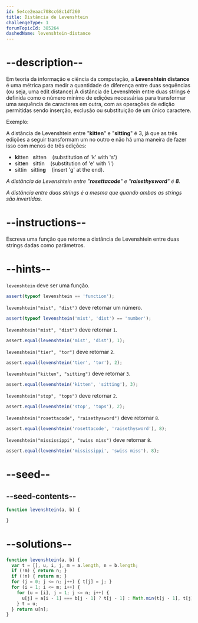 ```yaml
---
id: 5e4ce2eaac708cc68c1df260
title: Distância de Levenshtein
challengeType: 1
forumTopicId: 385264
dashedName: levenshtein-distance
---
```


# --description--

Em teoria da informação e ciência da computação, a **Levenshtein distance** é uma métrica para medir a quantidade de diferença entre duas sequências (ou seja, uma edit distance).A distância de Levenshtein entre duas strings é definida como o número mínimo de edições necessárias para transformar uma sequência de caracteres em outra, com as operações de edição permitidas sendo inserção, exclusão ou substituição de um único caractere.

Exemplo:

A distância de Levenshtein entre "**kitten**" e "**sitting**" é 3, já que as três edições a seguir transformam um no outro e não há uma maneira de fazer isso com menos de três edições:

<ul>
  <li><strong>k</strong>itten   <strong>s</strong>itten    (substitution of 'k' with 's')</li>
  <li>sitt<strong>e</strong>n   sitt<strong>i</strong>n    (substitution of 'e' with 'i')</li>
  <li>sittin   sittin<strong>g</strong>    (insert 'g' at the end).</li>
</ul>

*A distância de Levenshtein entre "**rosettacode**" e "**raisethysword**" é **8**.*

*A distância entre duas strings é a mesma que quando ambas as strings são invertidas.*

# --instructions--

Escreva uma função que retorne a distância de Levenshtein entre duas strings dadas como parâmetros.

# --hints--

`levenshtein` deve ser uma função.

```js
assert(typeof levenshtein == 'function');
```

`levenshtein("mist", "dist")` deve retornar um número.

```js
assert(typeof levenshtein('mist', 'dist') == 'number');
```

`levenshtein("mist", "dist")` deve retornar `1`.

```js
assert.equal(levenshtein('mist', 'dist'), 1);
```

`levenshtein("tier", "tor")` deve retornar `2`.

```js
assert.equal(levenshtein('tier', 'tor'), 2);
```

`levenshtein("kitten", "sitting")` deve retornar `3`.

```js
assert.equal(levenshtein('kitten', 'sitting'), 3);
```

`levenshtein("stop", "tops")` deve retornar `2`.

```js
assert.equal(levenshtein('stop', 'tops'), 2);
```

`levenshtein("rosettacode", "raisethysword")` deve retornar `8`.

```js
assert.equal(levenshtein('rosettacode', 'raisethysword'), 8);
```

`levenshtein("mississippi", "swiss miss")` deve retornar `8`.

```js
assert.equal(levenshtein('mississippi', 'swiss miss'), 8);
```

# --seed--

## --seed-contents--

```js
function levenshtein(a, b) {

}
```

# --solutions--

```js
function levenshtein(a, b) {
  var t = [], u, i, j, m = a.length, n = b.length;
  if (!m) { return n; }
  if (!n) { return m; }
  for (j = 0; j <= n; j++) { t[j] = j; }
  for (i = 1; i <= m; i++) {
    for (u = [i], j = 1; j <= n; j++) {
      u[j] = a[i - 1] === b[j - 1] ? t[j - 1] : Math.min(t[j - 1], t[j], u[j - 1]) + 1;
    } t = u;
  } return u[n];
}
```

